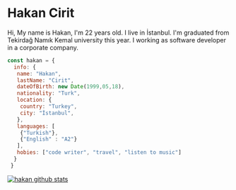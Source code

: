 # Hakan Cirit

Hi, My name is Hakan, I'm 22 years old. I live in İstanbul. I'm graduated from Tekirdağ Namık Kemal university this year. I working as software developer in a corporate company.

```javascript
const hakan = {
  info: {
   name: "Hakan",
   lastName: "Cirit",
   dateOfBirth: new Date(1999,05,18),
   nationality: "Turk",
   location: {
    country: "Turkey",
    city: "İstanbul",
   },
   languages: [
    {"Turkish"},
    {"English" : "A2"}
   ],
   hobies: ["code writer", "travel", "listen to music"]
  } 
 }
```
[![hakan github stats](https://github-readme-stats.vercel.app/api?username=hakanciritt&show_icons=true)](https://github.com/hakanciritt/github-readme-stats)

